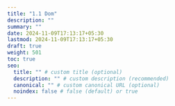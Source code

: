 ```yaml
---
title: "1.1 Dom"
description: ""
summary: ""
date: 2024-11-09T17:13:17+05:30
lastmod: 2024-11-09T17:13:17+05:30
draft: true
weight: 501
toc: true
seo:
  title: "" # custom title (optional)
  description: "" # custom description (recommended)
  canonical: "" # custom canonical URL (optional)
  noindex: false # false (default) or true
---
```

